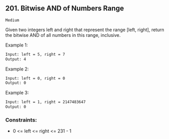 ## 201. Bitwise AND of Numbers Range
`Medium`

Given two integers left and right that represent the range [left, right], return the bitwise AND of all numbers in this range, inclusive.

 

Example 1:
```sh
Input: left = 5, right = 7
Output: 4
```

Example 2:
```sh
Input: left = 0, right = 0
Output: 0
```

Example 3:
```sh
Input: left = 1, right = 2147483647
Output: 0
```

### Constraints:

- 0 <= left <= right <= 231 - 1
